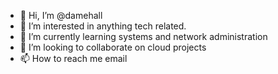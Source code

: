 - 👋 Hi, I’m @damehall
- 👀 I’m interested in anything tech related.
- 🌱 I’m currently learning systems and network administration
- 💞️ I’m looking to collaborate on cloud projects
- 📫 How to reach me email

<!---
damehall/damehall is a ✨ special ✨ repository because its `README.md` (this file) appears on your GitHub profile.
You can click the Preview link to take a look at your changes.
--->
